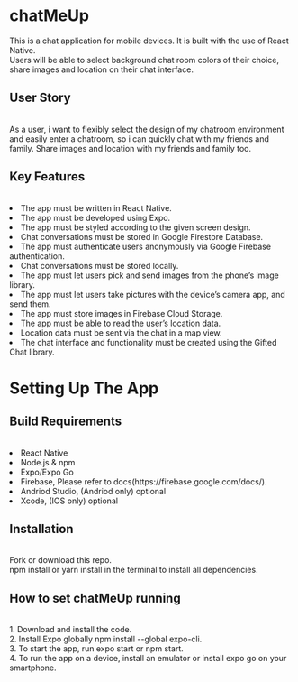 # chatMeUp

</hr>
This is a chat application for mobile devices. It is built with the use of React Native.
</br>
Users will be able to select background chat room colors of their choice, share images and location on their chat interface.
</br>

## User Story
</br>
As a user, i want to flexibly select the design of my chatroom environment and easily enter a chatroom, so i can quickly chat with my friends and family. Share images and location with my friends and family too.

## Key Features
</br>
<li>The app must be written in React Native.</li>
<li>The app must be developed using Expo.</li>
<li>The app must be styled according to the given screen design.</li>
<li>Chat conversations must be stored in Google Firestore Database.</li>
<li>The app must authenticate users anonymously via Google Firebase authentication.</li>
<li>Chat conversations must be stored locally.</li>
<li>The app must let users pick and send images from the phone’s image library.</li>
<li>The app must let users take pictures with the device’s camera app, and send them.</li>
<li>The app must store images in Firebase Cloud Storage.</li>
<li>The app must be able to read the user’s location data.</li>
<li>Location data must be sent via the chat in a map view.</li>
<li>The chat interface and functionality must be created using the Gifted Chat library.</li>

# Setting Up The App

## Build Requirements
</br>
<li>React Native</li>
<li>Node.js & npm</li>
<li>Expo/Expo Go</li>
<li>Firebase, Please refer to docs(https://firebase.google.com/docs/).</li>
<li>Andriod Studio, (Andriod only) optional</li>
<li>Xcode, (IOS only) optional</li>

## Installation
</br>
Fork or download this repo. </br>
npm install or yarn install in the terminal to install all dependencies.

## How to set chatMeUp running
</br>
1. Download and install the code.</br>
2. Install Expo globally npm install --global expo-cli.</br>
3. To start the app, run expo start or npm start.</br>
4. To run the app on a device, install an emulator or install expo go on your smartphone.

